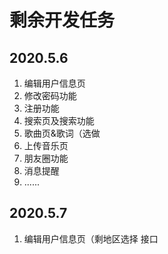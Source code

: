 # 剩余开发任务
## 2020.5.6
1. 编辑用户信息页
2. 修改密码功能
3. 注册功能
4. 搜索页及搜索功能
5. 歌曲页&歌词（选做
6. 上传音乐页
7. 朋友圈功能
8. 消息提醒
9. ......

## 2020.5.7
1. 编辑用户信息页（剩地区选择 接口
